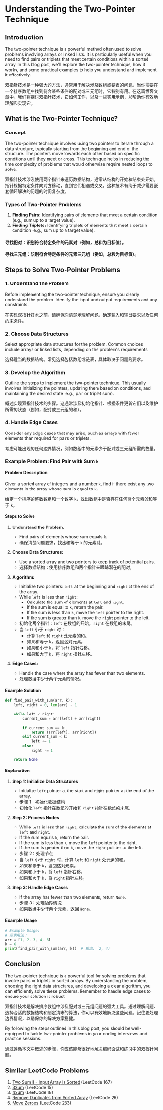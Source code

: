 # Understanding the Two-Pointer Technique

## Introduction
The two-pointer technique is a powerful method often used to solve problems involving arrays or linked lists. It is particularly useful when you need to find pairs or triplets that meet certain conditions within a sorted array. In this blog post, we'll explore the two-pointer technique, how it works, and some practical examples to help you understand and implement it effectively.

双指针技术是一种强大的方法，通常用于解决涉及数组或链表的问题。当你需要在一个排序数组中找到符合某些条件的配对或三元组时，它特别有用。在这篇博客文章中，我们将探讨双指针技术，它如何工作，以及一些实用示例，以帮助你有效地理解和实现它。

## What is the Two-Pointer Technique?

### Concept
The two-pointer technique involves using two pointers to iterate through a data structure, typically starting from the beginning and end of the structure. The pointers move towards each other based on specific conditions until they meet or cross. This technique helps in reducing the time complexity of problems that would otherwise require nested loops to solve.

双指针技术涉及使用两个指针来遍历数据结构，通常从结构的开始和结束处开始。指针根据特定条件向对方移动，直到它们相遇或交叉。这种技术有助于减少需要嵌套循环解决的问题的时间复杂度。

### Types of Two-Pointer Problems
1. **Finding Pairs:** Identifying pairs of elements that meet a certain condition (e.g., sum up to a target value).
2. **Finding Triplets:** Identifying triplets of elements that meet a certain condition (e.g., sum up to a target value).

#### 寻找配对：识别符合特定条件的元素对（例如，总和为目标值）。
#### 寻找三元组：识别符合特定条件的元素三元组（例如，总和为目标值）。

## Steps to Solve Two-Pointer Problems

### 1. Understand the Problem
Before implementing the two-pointer technique, ensure you clearly understand the problem. Identify the input and output requirements and any constraints.

在实现双指针技术之前，请确保你清楚地理解问题。确定输入和输出要求以及任何约束条件。

### 2. Choose Data Structures
Select appropriate data structures for the problem. Common choices include arrays or linked lists, depending on the problem's requirements.

选择适当的数据结构。常见选择包括数组或链表，具体取决于问题的要求。

### 3. Develop the Algorithm
Outline the steps to implement the two-pointer technique. This usually involves initializing the pointers, updating them based on conditions, and maintaining the desired state (e.g., pair or triplet sum).

概述实现双指针技术的步骤。这通常涉及初始化指针、根据条件更新它们以及维护所需的状态（例如，配对或三元组的和）。

### 4. Handle Edge Cases
Consider any edge cases that may arise, such as arrays with fewer elements than required for pairs or triplets.

考虑可能出现的任何边界情况，例如数组中的元素少于配对或三元组所需的数量。

### Example Problem: Find Pair with Sum `k`

#### Problem Description
Given a sorted array of integers and a number `k`, find if there exist any two elements in the array whose sum is equal to `k`.

给定一个排序的整数数组和一个数字 `k`，找出数组中是否存在任何两个元素的和等于 `k`。

#### Steps to Solve

1. **Understand the Problem:**
   - Find pairs of elements whose sum equals `k`.
   - 确保清楚问题要求，找出和等于 `k` 的元素对。

2. **Choose Data Structures:**
   - Use a sorted array and two pointers to keep track of potential pairs.
   - 选择数据结构：使用排序数组和两个指针来跟踪潜在的配对。

3. **Algorithm:**
   - Initialize two pointers: `left` at the beginning and `right` at the end of the array.
   - While `left` is less than `right`:
     - Calculate the sum of elements at `left` and `right`.
     - If the sum is equal to `k`, return the pair.
     - If the sum is less than `k`, move the `left` pointer to the right.
     - If the sum is greater than `k`, move the `right` pointer to the left.
   - 初始化两个指针：`left` 在数组的开始，`right` 在数组的末尾。
   - 当 `left` 小于 `right` 时：
     - 计算 `left` 和 `right` 处元素的和。
     - 如果和等于 `k`，返回这对元素。
     - 如果和小于 `k`，将 `left` 指针右移。
     - 如果和大于 `k`，将 `right` 指针左移。

4. **Edge Cases:**
   - Handle the case where the array has fewer than two elements.
   - 处理数组中少于两个元素的情况。

#### Example Solution
```python
def find_pair_with_sum(arr, k):
    left, right = 0, len(arr) - 1
    
    while left < right:
        current_sum = arr[left] + arr[right]
        
        if current_sum == k:
            return (arr[left], arr[right])
        elif current_sum < k:
            left += 1
        else:
            right -= 1
    
    return None
```

#### Explanation

1. **Step 1: Initialize Data Structures**
   - Initialize `left` pointer at the start and `right` pointer at the end of the array.
   - 步骤 1：初始化数据结构
   - 初始化 `left` 指针在数组的开始和 `right` 指针在数组的末尾。

2. **Step 2: Process Nodes**
   - While `left` is less than `right`, calculate the sum of the elements at `left` and `right`.
   - If the sum equals `k`, return the pair.
   - If the sum is less than `k`, move the `left` pointer to the right.
   - If the sum is greater than `k`, move the `right` pointer to the left.
   - 步骤 2：处理节点
   - 当 `left` 小于 `right` 时，计算 `left` 和 `right` 处元素的和。
   - 如果和等于 `k`，返回这对元素。
   - 如果和小于 `k`，将 `left` 指针右移。
   - 如果和大于 `k`，将 `right` 指针左移。

3. **Step 3: Handle Edge Cases**
   - If the array has fewer than two elements, return `None`.
   - 步骤 3：处理边界情况
   - 如果数组中少于两个元素，返回 `None`。

#### Example Usage
```python
# Example Usage:
# 示例用法：
arr = [1, 2, 3, 4, 6]
k = 6
print(find_pair_with_sum(arr, k))  # 输出: (2, 4)
```

## Conclusion

The two-pointer technique is a powerful tool for solving problems that involve pairs or triplets in sorted arrays. By understanding the problem, choosing the right data structures, and developing a clear algorithm, you can efficiently solve these problems. Remember to handle edge cases to ensure your solution is robust.

双指针技术是解决排序数组中涉及配对或三元组问题的强大工具。通过理解问题、选择合适的数据结构和制定清晰的算法，你可以有效地解决这些问题。记住要处理边界情况，以确保你的解决方案稳健。

By following the steps outlined in this blog post, you should be well-equipped to tackle two-pointer problems in your coding interviews and practice sessions.

通过遵循本文中概述的步骤，你应该能够很好地解决编码面试和练习中的双指针问题。

## Similar LeetCode Problems
1. [Two Sum II - Input Array Is Sorted](https://leetcode.com/problems/two-sum-ii-input-array-is-sorted/) (LeetCode 167)
2. [3Sum](https://leetcode.com/problems/3sum/) (LeetCode 15)
3. [4Sum](https://leetcode.com/problems/4sum/) (LeetCode 18)
4. [Remove Duplicates from Sorted Array](https://leetcode.com/problems/remove-duplicates-from-sorted-array/) (LeetCode 26)
5. [Move Zeroes](https://leetcode.com/problems/move-zeroes/) (LeetCode 283)
